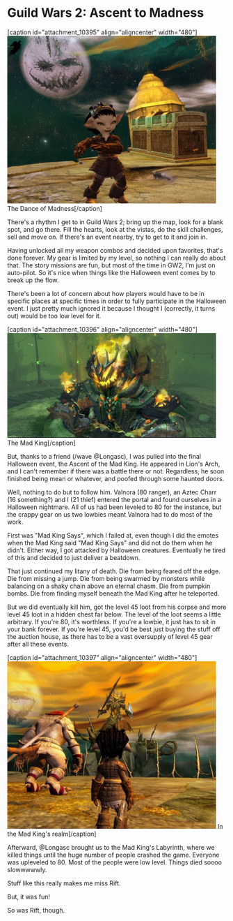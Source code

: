 # Guild Wars 2: Ascent to Madness

[caption id="attachment\_10395" align="aligncenter" width="480"][![](../uploads/2012/10/Gw2-2012-10-28-15-46-13-95-480x384.jpg "The Dance of Madness")](../uploads/2012/10/Gw2-2012-10-28-15-46-13-95.jpg) The Dance of Madness[/caption]

There's a rhythm I get to in Guild Wars 2; bring up the map, look for a blank spot, and go there. Fill the hearts, look at the vistas, do the skill challenges, sell and move on. If there's an event nearby, try to get to it and join in.

Having unlocked all my weapon combos and decided upon favorites, that's done forever. My gear is limited by my level, so nothing I can really do about that. The story missions are fun, but most of the time in GW2, I'm just on auto-pilot. So it's nice when things like the Halloween event comes by to break up the flow.

There's been a lot of concern about how players would have to be in specific places at specific times in order to fully participate in the Halloween event. I just pretty much ignored it because I thought I (correctly, it turns out) would be too low level for it.

[caption id="attachment\_10396" align="aligncenter" width="480"][![](../uploads/2012/10/Gw2-2012-10-28-15-00-09-60-480x240.jpg "The Mad King")](../uploads/2012/10/Gw2-2012-10-28-15-00-09-60.jpg) The Mad King[/caption]

But, thanks to a friend (/wave @Longasc), I was pulled into the final Halloween event, the Ascent of the Mad King. He appeared in Lion's Arch, and I can't remember if there was a battle there or not. Regardless, he soon finished being mean or whatever, and poofed through some haunted doors.

Well, nothing to do but to follow him. Valnora (80 ranger), an Aztec Charr (16 something?) and I (21 thief) entered the portal and found ourselves in a Halloween nightmare. All of us had been leveled to 80 for the instance, but the crappy gear on us two lowbies meant Valnora had to do most of the work.

First was "Mad King Says", which I failed at, even though I did the emotes when the Mad King said "Mad King Says" and did not do them when he didn't. Either way, I got attacked by Halloween creatures. Eventually he tired of this and decided to just deliver a beatdown.

That just continued my litany of death. Die from being feared off the edge. Die from missing a jump. Die from being swarmed by monsters while balancing on a shaky chain above an eternal chasm. Die from pumpkin bombs. Die from finding myself beneath the Mad King after he teleported.

But we did eventually kill him, got the level 45 loot from his corpse and more level 45 loot in a hidden chest far below. The level of the loot seems a little arbitrary. If you're 80, it's worthless. If you're a lowbie, it just has to sit in your bank forever. If you're level 45, you'd be best just buying the stuff off the auction house, as there has to be a vast oversupply of level 45 gear after all these events.

[caption id="attachment\_10397" align="aligncenter" width="480"][![](../uploads/2012/10/Gw2-2012-10-28-15-02-18-99-480x384.jpg "In the Mad King's realm")](../uploads/2012/10/Gw2-2012-10-28-15-02-18-99.jpg) In the Mad King's realm[/caption]

Afterward, @Longasc brought us to the Mad King's Labyrinth, where we killed things until the huge number of people crashed the game. Everyone was upleveled to 80. Most of the people were low level. Things died soooo slowwwwwly.

Stuff like this really makes me miss Rift.

But, it was fun!

So was Rift, though.
